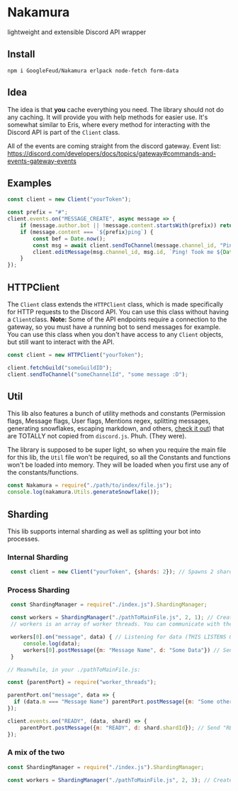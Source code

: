 # Nakamura

lightweight and extensible Discord API wrapper

## Install

```
npm i GoogleFeud/Nakamura erlpack node-fetch form-data
```

## Idea

The idea is that **you** cache everything you need. The library should not do any caching. It will provide you with help methods for easier use. It's somewhat similar to Eris, where every method for interacting with the Discord API is part of the `Client` class.

All of the events are coming straight from the discord gateway. Event list: https://discord.com/developers/docs/topics/gateway#commands-and-events-gateway-events

## Examples

```js
const client = new Client("yourToken");

const prefix = "#";
client.events.on("MESSAGE_CREATE", async message => {
    if (message.author.bot || !message.content.startsWith(prefix)) return;
    if (message.content === `${prefix}ping`) {
        const bef = Date.now();
        const msg = await client.sendToChannel(message.channel_id, "Ping!");
        client.editMessage(msg.channel_id, msg.id, `Ping! Took me ${Date.now() - bef}ms`);
    }
});
```

## HTTPClient

The `Client` class extends the `HTTPClient` class, which is made specifically for HTTP requests to the Discord API. You can use this class without having a `Client`class. 
**Note:** Some of the API endpoints require a connection to the gateway, so you must have a running bot to send messages for example. You can use this class when you don't have access to any `Client` objects, but still want to interact with the API.

```js
const client = new HTTPClient("yourToken");

client.fetchGuild("someGuildID");
client.sendToChannel("someChannelId", "some message :D");
```

## Util

This lib also features a bunch of utility methods and constants (Permission flags, Message flags, User flags, Mentions regex, splitting messages, generating snowflakes, escaping markdown, and others, [check it out](https://github.com/GoogleFeud/Nakamura/blob/better/lib/Util.js)) that are TOTALLY not copied from `discord.js`. Phuh. (They were).

The library is supposed to be super light, so when you require the main file for this lib, the `Util` file won't be required, so all the Constants and functions won't be loaded into memory. They will be loaded when you first use any of the constants/functions.

```js
const Nakamura = require("./path/to/index/file.js");
console.log(nakamura.Utils.generateSnowflake());
```

## Sharding

This lib supports internal sharding as well as splitting your bot into processes. 

### Internal Sharding

```js
 const client = new Client("yourToken", {shards: 2}); // Spawns 2 shards
``` 

### Process Sharding

```js
 const ShardingManager = require("./index.js").ShardingManager;

 const workers = ShardingManager("./pathToMainFile.js", 2, 1); // Creates 2 clients with 1 shard each
 // workers is an array of worker threads. You can communicate with them from this file.

 workers[0].on("message", data) { // Listening for data (THIS LISTENS ONLY FOR THE FIRST CLIENT'S MESSAGES)
     console.log(data); 
     workers[0].postMessage({m: "Message Name", d: "Some Data"}) // Send messages to client
 }

// Meanwhile, in your ./pathToMainFile.js:

const {parentPort} = require("worker_threads");

parentPort.on("message", data => {
  if (data.m === "Message Name") parentPort.postMessage({m: "Some other Message", d: "Some other Data"});
});

client.events.on("READY", (data, shard) => {
    parentPort.postMessage({m: "READY", d: shard.shardId}); // Send "READY" to the process manager when one of the shards is ready
});
```

### A mix of the two

```js
const ShardingManager = require("./index.js").ShardingManager;

const workers = ShardingManager("./pathToMainFile.js", 2, 3); // Creates 2 clients with 3 shards each, which means there's a total of 6 shards
```